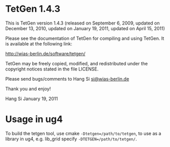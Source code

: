 # TetGen 1.4.3

This is TetGen version 1.4.3 (released on September 6, 2009, updated on December 13, 2010, updated on January 19, 2011, updated on April 15, 2011)

Please see the documentation of TetGen for compiling and using TetGen.
It is available at the following link:

http://wias-berlin.de/software/tetgen/

TetGen may be freely copied, modified, and redistributed under the
copyright notices stated in the file LICENSE.

Please send bugs/comments to Hang Si <si@wias-berlin.de>

Thank you and enjoy!

Hang Si
January 19, 2011

# Usage in ug4
To build the tetgen tool, use cmake `-Dtetgen=/path/to/tetgen`, to use as a library in ug4, e.g. lib_grid specify `-DTETGEN=/path/to/tetgen/`.
